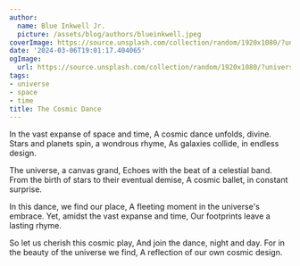 ```yaml
---
author:
  name: Blue Inkwell Jr.
  picture: /assets/blog/authors/blueinkwell.jpeg
coverImage: https://source.unsplash.com/collection/random/1920x1080/?universe
date: '2024-03-06T19:01:17.404065'
ogImage:
  url: https://source.unsplash.com/collection/random/1920x1080/?universe
tags:
- universe
- space
- time
title: The Cosmic Dance
---
```


In the vast expanse of space and time,
A cosmic dance unfolds, divine.
Stars and planets spin, a wondrous rhyme,
As galaxies collide, in endless design.

The universe, a canvas grand,
Echoes with the beat of a celestial band.
From the birth of stars to their eventual demise,
A cosmic ballet, in constant surprise.

In this dance, we find our place,
A fleeting moment in the universe's embrace.
Yet, amidst the vast expanse and time,
Our footprints leave a lasting rhyme.

So let us cherish this cosmic play,
And join the dance, night and day.
For in the beauty of the universe we find,
A reflection of our own cosmic design.